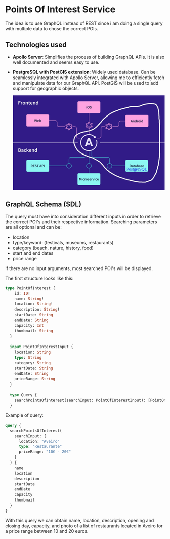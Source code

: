 # Points Of Interest Service

The idea is to use GraphQL instead of REST since i am doing a single query with multiple data to chose the correct POIs. 

## Technologies used
- **Apollo Server**: Simplifies the process of building GraphQL APIs. It is also well documented and seems easy to use.

- **PostgreSQL with PostGIS extension**: Widely used database. Can be seamlessly integrated with Apollo Server, allowing me to efficiently fetch and manipulate data for our GraphQL API. PostGIS will be used to add support for geographic objects.

    <img src="images/Apollo.jpg" alt="Apollo Server" width="500">

## GraphQL Schema (SDL)

The query must have into consideration different inputs in order to retrieve the correct POI's and their respective information.
Searching parameters are all optional and can be:
  - location
  - type/keyword: (festivals, museums, restaurants) 
  - category (beach, nature, history, food)
  - start and end dates
  - price range

if there are no input arguments, most searched POI's will be displayed.

The first structure looks like this:

```graphql
type PointOfInterest { 
    id: ID!
    name: String!
    location: String!
    description: String!
    startDate: String
    endDate: String
    capacity: Int
    thumbnail: String
  }

  input PointOfInterestInput {
    location: String
    type: String
    category: String
    startDate: String
    endDate: String
    priceRange: String
  }

  type Query {
    searchPointsOfInterest(searchInput: PointOfInterestInput): [PointOfInterest!]!
  }
  ```

Example of query:

```graphql
query {
  searchPointsOfInterest(
    searchInput: {
      location: "Aveiro"
      type: "Restaurante"
      priceRange: "10€ - 20€"
    }
  ) {
    name
    location
    description
    startDate
    endDate
    capacity
    thumbnail
  }
}
```

With this query we can obtain name, location, description, opening and closing day, capacity, and photo of a list of restaurants located in Aveiro for a price range between 10 and 20 euros.
